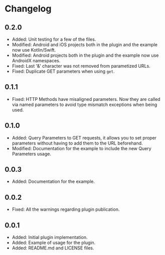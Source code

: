 # Changelog

## 0.2.0

* Added: Unit testing for a few of the files.
* Modified: Android and iOS projects both in the plugin and the example now use Kotlin/Swift.
* Modified: Android projects both in the plugin and the example now use AndroidX namespaces.
* Fixed: Last '&' character was not removed from parametized URLs.
* Fixed: Duplicate GET parameters when using `get`.

## 0.1.1

* Fixed: HTTP Methods have misaligned parameters. Now they are called via named parameters to avoid type mismatch exceptions when being used.

## 0.1.0

* Added: Query Parameters to GET requests, it allows you to set proper parameters without having to add them to the URL beforehand.
* Modified: Documentation for the example to include the new Query Parameters usage.

## 0.0.3

* Added: Documentation for the example.

## 0.0.2

* Fixed: All the warnings regarding plugin publication.

## 0.0.1

* Added: Initial plugin implementation.
* Added: Example of usage for the plugin.
* Added: README.md and LICENSE files.
